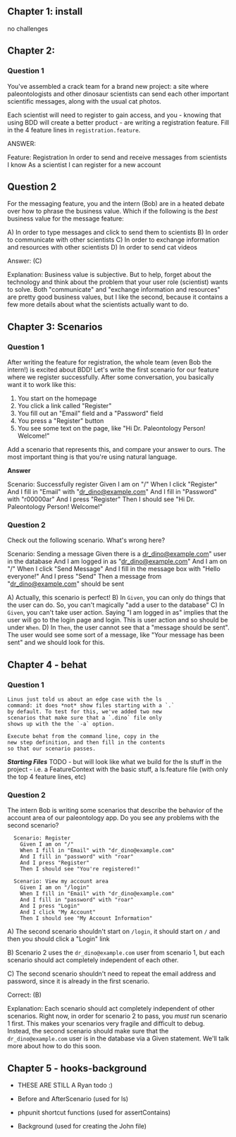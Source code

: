## Chapter 1: install

no challenges

## Chapter 2: 

### Question 1

You've assembled a crack team for a brand new project:
a site where paleontologists and other dinosaur scientists
can send each other important scientific messages, along
with the usual cat photos.

Each scientist will need to register to gain access, and
you - knowing that using BDD will create a better product -
are writing a registration feature. Fill in the 4 feature
lines in `registration.feature`.

ANSWER:

Feature: Registration
  In order to send and receive messages from scientists I know
  As a scientist
  I can register for a new account

## Question 2

For the messaging feature, you and the intern (Bob) are in
a heated debate over how to phrase the business value.
Which if the following is the *best* business value for the
message feature:

A) In order to type messages and click to send them to scientists
B) In order to communicate with other scientists
C) In order to exchange information and resources with other scientists
D) In order to send cat videos

Answer: (C)

Explanation:
Business value is subjective. But to help, forget about the technology
and think about the problem that your user role (scientist) wants to
solve. Both "communicate" and "exchange information and resources"
are pretty good business values, but I like the second, because it
contains a few more details about what the scientists actually
want to do.

## Chapter 3: Scenarios

### Question 1

After writing the feature for registration, the whole team
(even Bob the intern!) is excited about BDD! Let's write the
first scenario for our feature where we register successfully.
After some conversation, you basically want it to work like this:

1) You start on the homepage
2) You click a link called "Register"
3) You fill out an "Email" field and a "Password" field
4) You press a "Register" button
5) You see some text on the page, like "Hi Dr. Paleontology Person! Welcome!"

Add a scenario that represents this, and compare your answer
to ours. The most important thing is that you're using natural
language.

**Answer**

Scenario: Successfully register
  Given I am on "/"
  When I click "Register"
  And I fill in "Email" with "dr_dino@example.com"
  And I fill in "Password" with "r00000ar"
  And I press "Register"
  Then I should see "Hi Dr. Paleontology Person! Welcome!"

### Question 2

Check out the following scenario. What's wrong here?

Scenario: Sending a message
  Given there is a dr_dino@example.com" user in the database
  And I am logged in as "dr_dino@example.com"
  And I am on "/"
  When I click "Send Message"
  And I fill in the message box with "Hello everyone!"
  And I press "Send"
  Then a message from "dr_dino@example.com" should be sent 

A) Actually, this scenario is perfect!
B) In `Given`, you can only do things that the user can do. So,
   you can't magically "add a user to the database"
C) In `Given`, you can't take user action. Saying "I am logged in as"
   implies that the user will go to the login page and login. This
   is user action and so should be under `When`.
D) In `Then`, the user cannot see that a "message should be sent".
   The user would see some sort of a message, like "Your message has been sent"
   and we should look for this.

## Chapter 4 - behat

### Question 1

    Linus just told us about an edge case with the ls
    command: it does *not* show files starting with a `.`
    by default. To test for this, we've added two new
    scenarios that make sure that a `.dino` file only
    shows up with the the `-a` option.

    Execute behat from the command line, copy in the
    new step definition, and then fill in the contents
    so that our scenario passes.

***Starting Files***
TODO - but will look like what we build for the ls stuff
in the project - i.e. a FeatureContext with the basic stuff,
a ls.feature file (with only the top 4 feature lines, etc)

### Question 2

The intern Bob is writing some scenarios that describe
the behavior of the account area of our paleontology app.
Do you see any problems with the second scenario?

```gherkin
  Scenario: Register
    Given I am on "/"
    When I fill in "Email" with "dr_dino@example.com"
    And I fill in "password" with "roar"
    And I press "Register"
    Then I should see "You're registered!"

  Scenario: View my account area
    Given I am on "/login"
    When I fill in "Email" with "dr_dino@example.com"
    And I fill in "password" with "roar"
    And I press "Login"
    And I click "My Account"
    Then I should see "My Account Information"
```

A) The second scenario shouldn't start on `/login`, it
should start on `/` and then you should click a "Login" link

B) Scenario 2 uses the `dr_dino@example.com` user
from scenario 1, but each scenario should act completely independent
of each other.

C) The second scenario shouldn't need to repeat the email
address and password, since it is already in the first scenario.

Correct: (B)

Explanation: Each scenario should act completely independent of other
scenarios. Right now, in order for scenario 2 to pass, you *must* run
scenario 1 first. This makes your scenarios very fragile and difficult
to debug. Instead, the second scenario should make sure that the
`dr_dino@example.com` user is in the database via a Given statement.
We'll talk more about how to do this soon.

## Chapter 5 - hooks-background

- THESE ARE STILL A Ryan todo :)

- Before and AfterScenario (used for ls)
- phpunit shortcut functions (used for assertContains)
- Background (used for creating the John file)
